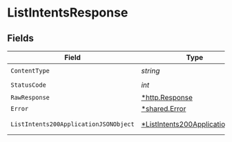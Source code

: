 # ListIntentsResponse


## Fields

| Field                                                                                      | Type                                                                                       | Required                                                                                   | Description                                                                                |
| ------------------------------------------------------------------------------------------ | ------------------------------------------------------------------------------------------ | ------------------------------------------------------------------------------------------ | ------------------------------------------------------------------------------------------ |
| `ContentType`                                                                              | *string*                                                                                   | :heavy_check_mark:                                                                         | N/A                                                                                        |
| `StatusCode`                                                                               | *int*                                                                                      | :heavy_check_mark:                                                                         | N/A                                                                                        |
| `RawResponse`                                                                              | [*http.Response](https://pkg.go.dev/net/http#Response)                                     | :heavy_minus_sign:                                                                         | N/A                                                                                        |
| `Error`                                                                                    | [*shared.Error](../../models/shared/error.md)                                              | :heavy_minus_sign:                                                                         | Error                                                                                      |
| `ListIntents200ApplicationJSONObject`                                                      | [*ListIntents200ApplicationJSON](../../models/operations/listintents200applicationjson.md) | :heavy_minus_sign:                                                                         | successful operation                                                                       |